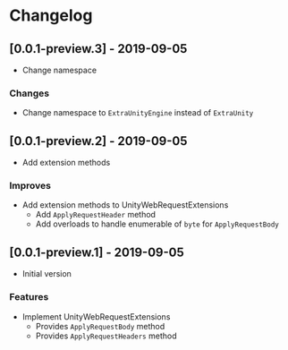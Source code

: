 # Changelog

## [0.0.1-preview.3] - 2019-09-05

* Change namespace

### Changes

* Change namespace to `ExtraUnityEngine` instead of `ExtraUnity`

## [0.0.1-preview.2] - 2019-09-05

* Add extension methods

### Improves

* Add extension methods to UnityWebRequestExtensions
    * Add `ApplyRequestHeader` method
    * Add overloads to handle enumerable of `byte` for `ApplyRequestBody`

## [0.0.1-preview.1] - 2019-09-05

* Initial version

### Features

* Implement UnityWebRequestExtensions
    * Provides `ApplyRequestBody` method
    * Provides `ApplyRequestHeaders` method
